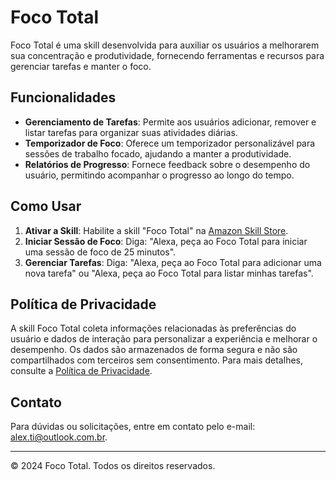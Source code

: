 # Foco Total

Foco Total é uma skill desenvolvida para auxiliar os usuários a melhorarem sua concentração e produtividade, fornecendo ferramentas e recursos para gerenciar tarefas e manter o foco.

## Funcionalidades

- **Gerenciamento de Tarefas**: Permite aos usuários adicionar, remover e listar tarefas para organizar suas atividades diárias.
- **Temporizador de Foco**: Oferece um temporizador personalizável para sessões de trabalho focado, ajudando a manter a produtividade.
- **Relatórios de Progresso**: Fornece feedback sobre o desempenho do usuário, permitindo acompanhar o progresso ao longo do tempo.

## Como Usar

1. **Ativar a Skill**: Habilite a skill "Foco Total" na [Amazon Skill Store](https://www.amazon.com.br/dp/B0DNNHWQB4/).
2. **Iniciar Sessão de Foco**: Diga: "Alexa, peça ao Foco Total para iniciar uma sessão de foco de 25 minutos".
3. **Gerenciar Tarefas**: Diga: "Alexa, peça ao Foco Total para adicionar uma nova tarefa" ou "Alexa, peça ao Foco Total para listar minhas tarefas".

## Política de Privacidade

A skill Foco Total coleta informações relacionadas às preferências do usuário e dados de interação para personalizar a experiência e melhorar o desempenho. Os dados são armazenados de forma segura e não são compartilhados com terceiros sem consentimento. Para mais detalhes, consulte a [Política de Privacidade](https://alexjunio92.github.io).

## Contato

Para dúvidas ou solicitações, entre em contato pelo e-mail: [alex.ti@outlook.com.br](mailto:alex.ti@outlook.com.br).

---

© 2024 Foco Total. Todos os direitos reservados.
